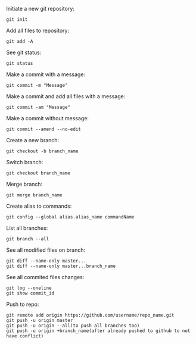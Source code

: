 Initiate a new git repository:
```console
git init
```

Add all files to repository:
```console
git add -A
```

See git status:
```console
git status
```

Make a commit with a message:
```console
git commit -m "Message"
```

Make a commit and add all files with a message:
```console
git commit -am "Message"
```

Make a commit without message:
```console
git commit --amend --no-edit
```

Create a new branch:
```console
git checkout -b branch_name
```

Switch branch:
```console
git checkout branch_name
```

Merge branch:
```console
git merge branch_name
```

Create alias to commands:
```console
git config --global alias.alias_name commandName
```

List all branches:
```console
git branch --all
```

See all modified files on branch:
```console
git diff --name-only master...
git diff --name-only master...branch_name
```

See all commited files changes:
```console
git log --oneline
git show commit_id
```

Push to repo:
```console
git remote add origin https://github.com/username/repo_name.git
git push -u origin master
git push -u origin --all(to push all branches too)
git push -u origin +branch_name(after already pushed to github to not have conflict)
```

